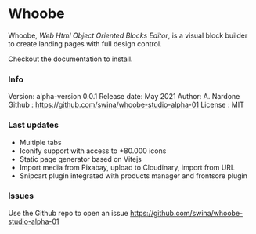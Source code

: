 # Whoobe

Whoobe, *Web Html Object Oriented Blocks Editor*, is a visual block builder to create landing pages with full design control.

Checkout the documentation to install.

### Info

Version: alpha-version 0.0.1
Release date: May 2021
Author: A. Nardone
Github : https://github.com/swina/whoobe-studio-alpha-01
License : MIT 

### Last updates

- Multiple tabs
- Iconify support with access to +80.000 icons
- Static page generator based on Vitejs
- Import media from Pixabay, upload to Cloudinary, import from URL
- Snipcart plugin integrated with products manager and frontsore plugin

### Issues 

Use the Github repo to open an issue https://github.com/swina/whoobe-studio-alpha-01

